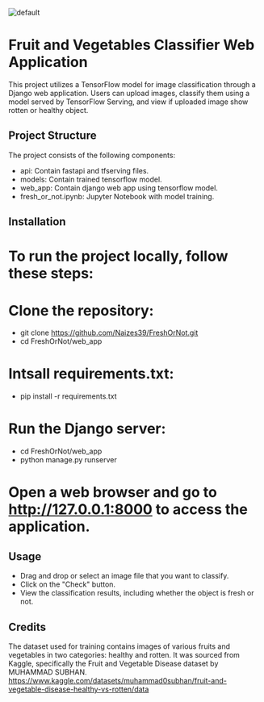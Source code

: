 ![default](https://github.com/user-attachments/assets/21d3f8ed-1bed-44ba-a99b-80c0cfa37326)

# Fruit and Vegetables Classifier Web Application

This project utilizes a TensorFlow model for image classification through a Django web application. Users can upload images, classify them using a model served by TensorFlow Serving, and view if uploaded image show rotten or healthy object.

## Project Structure

The project consists of the following components:

-  api: Contain fastapi and tfserving files.
-  models: Contain trained tensorflow model.
-  web_app: Contain django web app using tensorflow model.
-  fresh_or_not.ipynb: Jupyter Notebook with model training.

## Installation

# To run the project locally, follow these steps:

# Clone the repository:
  - git clone https://github.com/Naizes39/FreshOrNot.git
  - cd FreshOrNot/web_app
  
# Intsall requirements.txt:
  - pip install -r requirements.txt

# Run the Django server:
  - cd FreshOrNot/web_app
  - python manage.py runserver
# Open a web browser and go to http://127.0.0.1:8000 to access the application.

## Usage
  - Drag and drop or select an image file that you want to classify.
  - Click on the "Check" button.
  - View the classification results, including whether the object is fresh or not.

## Credits

The dataset used for training contains images of various fruits and vegetables in two categories: healthy and rotten.
It was sourced from Kaggle, specifically the Fruit and Vegetable Disease dataset by MUHAMMAD SUBHAN.
https://www.kaggle.com/datasets/muhammad0subhan/fruit-and-vegetable-disease-healthy-vs-rotten/data
